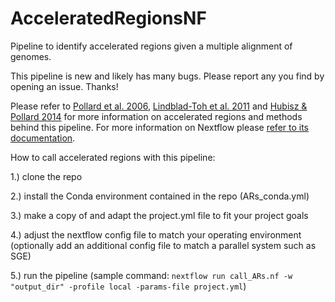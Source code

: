 # AcceleratedRegionsNF
Pipeline to identify accelerated regions given a multiple alignment of genomes.

This pipeline is new and likely has many bugs. Please report any you find by opening an issue. Thanks!

Please refer to [Pollard et al. 2006](https://www.nature.com/articles/nature05113), [Lindblad-Toh et al. 2011](https://www.nature.com/articles/nature10530) and [Hubisz & Pollard 2014](https://www.sciencedirect.com/science/article/pii/S0959437X14000781) for more information on accelerated regions and methods behind this pipeline. For more information on Nextflow please [refer to its documentation](https://www.nextflow.io/docs/latest/index.html).

How to call accelerated regions with this pipeline:

1.) clone the repo

2.) install the Conda environment contained in the repo (ARs_conda.yml)

3.) make a copy of and adapt the project.yml file to fit your project goals

4.) adjust the nextflow config file to match your operating environment (optionally add an additional config file to match a parallel system such as SGE)

5.) run the pipeline (sample command: `nextflow run call_ARs.nf -w "output_dir" -profile local -params-file project.yml`)
